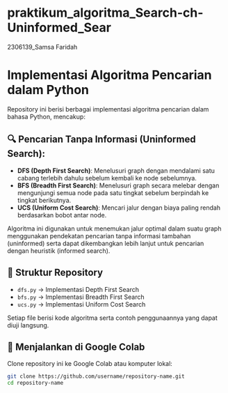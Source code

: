 # praktikum_algoritma_Search-ch-Uninformed_Sear
2306139_Samsa Faridah
# Implementasi Algoritma Pencarian dalam Python

Repository ini berisi berbagai implementasi algoritma pencarian dalam bahasa Python, mencakup:

## 🔍 Pencarian Tanpa Informasi (Uninformed Search):
- **DFS (Depth First Search)**: Menelusuri graph dengan mendalami satu cabang terlebih dahulu sebelum kembali ke node sebelumnya.
- **BFS (Breadth First Search)**: Menelusuri graph secara melebar dengan mengunjungi semua node pada satu tingkat sebelum berpindah ke tingkat berikutnya.
- **UCS (Uniform Cost Search)**: Mencari jalur dengan biaya paling rendah berdasarkan bobot antar node.

Algoritma ini digunakan untuk menemukan jalur optimal dalam suatu graph menggunakan pendekatan pencarian tanpa informasi tambahan (uninformed) serta dapat dikembangkan lebih lanjut untuk pencarian dengan heuristik (informed search).

## 📁 Struktur Repository
- `dfs.py` → Implementasi Depth First Search
- `bfs.py` → Implementasi Breadth First Search
- `ucs.py` → Implementasi Uniform Cost Search

Setiap file berisi kode algoritma serta contoh penggunaannya yang dapat diuji langsung.

## 🚀 Menjalankan di Google Colab
Clone repository ini ke Google Colab atau komputer lokal:
```bash
git clone https://github.com/username/repository-name.git
cd repository-name

